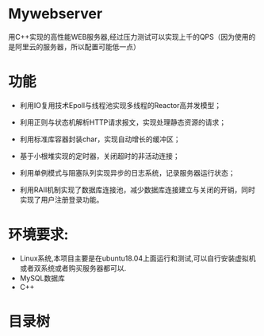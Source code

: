 # Mywebserver
用C++实现的高性能WEB服务器,经过压力测试可以实现上千的QPS（因为使用的是阿里云的服务器，所以配置可能低一点）
# 功能
* 利用IO复用技术Epoll与线程池实现多线程的Reactor高并发模型；

* 利用正则与状态机解析HTTP请求报文，实现处理静态资源的请求；

* 利用标准库容器封装char，实现自动增长的缓冲区；

* 基于小根堆实现的定时器，关闭超时的非活动连接；

* 利用单例模式与阻塞队列实现异步的日志系统，记录服务器运行状态；

* 利用RAII机制实现了数据库连接池，减少数据库连接建立与关闭的开销，同时实现了用户注册登录功能。
# 环境要求:
* Linux系统,本项目主要是在ubuntu18.04上面运行和测试,可以自行安装虚拟机或者双系统或者购买服务器都可以.
* MySQL数据库
* C++
# 目录树
